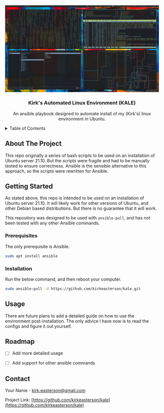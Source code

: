 <div id="top"></div>

<!-- PROJECT LOGO -->
<br />
<div align="center">
  <a href="https://github.com/github_username/repo_name">
    <img src="img/screenshot.png" alt="Logo">
  </a>

<h3 align="center">Kirk's Automated Linux Environment (KALE)</h3>

  <p align="center">
    An ansible playbook designed to automate install of my (Kirk's) linux environment in Ubuntu.
  </p>
</div>



<!-- TABLE OF CONTENTS -->
<details>
  <summary>Table of Contents</summary>
  <ol>
    <li><a href="#about-the-project">About The Project</a></li>
    <li>
      <a href="#getting-started">Getting Started</a>
      <ul>
        <li><a href="#prerequisites">Prerequisites</a></li>
        <li><a href="#installation">Installation</a></li>
      </ul>
    </li>
    <li><a href="#usage">Usage</a></li>
    <li><a href="#roadmap">Roadmap</a></li>
    <li><a href="#contact">Contact</a></li>
  </ol>
</details>



## About The Project

This repo originally a series of bash scripts to be used on an installation of Ubuntu server 21.10.
But the scripts were fragile and had to be manually tested to ensure correctness.
Ansible is the sensible alternative to this approach, so the scripts were rewritten for Ansible.



## Getting Started

As stated above, this repo is intended to be used on an installation of Ubuntu server 21.10.
It will likely work for other versions of Ubuntu, and other Debian based distributions.
But there is no guarantee that it will work.

This repository was designed to be used with `ansible-pull`, and has not been tested with any other Ansible commands.


### Prerequisites

The only prerequisite is Ansible.
```sh
sudo apt install ansible
```


### Installation

Run the below command, and then reboot your computer.
```sh
sudo ansible-pull -U https://github.com/kirkeasterson/kale.git
```



## Usage

There are future plans to add a detailed guide on how to use the environment post-installation.
The only advice I have now is to read the configs and figure it out yourself.



## Roadmap

- [ ] Add more detailed usage
- [ ] Add support for other ansible commands



## Contact

Your Name - kirk.easterson@gmail.com

Project Link: [https://github.com/kirkeasterson/kale](https://github.com/kirkeasterson/kale)
